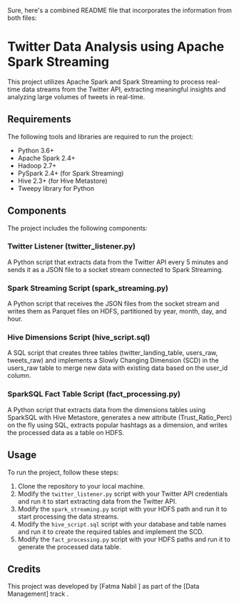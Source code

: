 Sure, here's a combined README file that incorporates the information from both files:

# Twitter Data Analysis using Apache Spark Streaming

This project utilizes Apache Spark and Spark Streaming to process real-time data streams from the Twitter API, extracting meaningful insights and analyzing large volumes of tweets in real-time.

## Requirements

The following tools and libraries are required to run the project:

- Python 3.6+
- Apache Spark 2.4+
- Hadoop 2.7+
- PySpark 2.4+ (for Spark Streaming)
- Hive 2.3+ (for Hive Metastore)
- Tweepy library for Python

## Components

The project includes the following components:

### Twitter Listener (twitter_listener.py)

A Python script that extracts data from the Twitter API every 5 minutes and sends it as a JSON file to a socket stream connected to Spark Streaming.

### Spark Streaming Script (spark_streaming.py)

A Python script that receives the JSON files from the socket stream and writes them as Parquet files on HDFS, partitioned by year, month, day, and hour.

### Hive Dimensions Script (hive_script.sql)

A SQL script that creates three tables (twitter_landing_table, users_raw, tweets_raw) and implements a Slowly Changing Dimension (SCD) in the users_raw table to merge new data with existing data based on the user_id column.

### SparkSQL Fact Table Script (fact_processing.py)

A Python script that extracts data from the dimensions tables using SparkSQL with Hive Metastore, generates a new attribute (Trust_Ratio_Perc) on the fly using SQL, extracts popular hashtags as a dimension, and writes the processed data as a table on HDFS.

## Usage

To run the project, follow these steps:

1. Clone the repository to your local machine.
2. Modify the `twitter_listener.py` script with your Twitter API credentials and run it to start extracting data from the Twitter API.
3. Modify the `spark_streaming.py` script with your HDFS path and run it to start processing the data streams.
4. Modify the `hive_script.sql` script with your database and table names and run it to create the required tables and implement the SCD.
5. Modify the `fact_processing.py` script with your HDFS paths and run it to generate the processed data table.

## Credits

This project was developed by [Fatma Nabil ] as part of the [Data Management] track .
